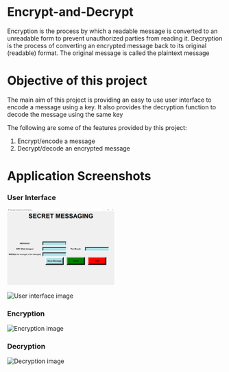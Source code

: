 # Encrypt-and-Decrypt

Encryption is the process by which a readable message is converted to an unreadable form to prevent unauthorized parties from reading it.
Decryption is the process of converting an encrypted message back to its original (readable) format.
The original message is called the plaintext message

# Objective of this project
The main aim of this project is providing an easy to use user interface to encode a message using a key. It also provides the decryption function to decode the message using the same key

The following are some of the features provided by this project:

1. Encrypt/encode a message
2. Decrypt/decode an encrypted message

# Application Screenshots

### User Interface
<img src="readme-images/user%20interface.png" width="250">

![User interface image](https://github.com/Danish-uddin/Encrypt-and-Decrypt/tree/main/readme-images/user%20interface.png?raw=true)

### Encryption

![Encryption image](https://github.com/Danish-uddin/Encrypt-and-Decrypt/tree/main/readme-images/encrypt.png?raw=true)

### Decryption

![Decryption image](https://github.com/Danish-uddin/Encrypt-and-Decrypt/tree/main/readme-images/decrypt.png?raw=true)
